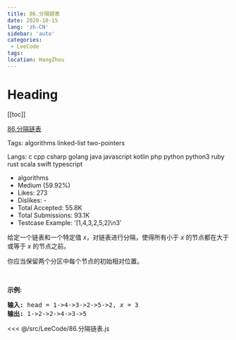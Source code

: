 ```yaml
---
title: 86.分隔链表
date: 2020-10-15
lang: 'zh-CN'
sidebar: 'auto'
categories:
 - LeeCode
tags: 
location: HangZhou
---
```


# Heading
[[toc]]

[86.分隔链表](https://leetcode-cn.com/problems/partition-list/description/)

Tags: algorithms linked-list two-pointers

Langs: c cpp csharp golang java javascript kotlin php python python3 ruby rust scala swift typescript

- algorithms
- Medium (59.92%)
- Likes: 273
- Dislikes: -
- Total Accepted: 55.8K
- Total Submissions: 93.1K
- Testcase Example: '[1,4,3,2,5,2]\n3'

<p>给定一个链表和一个特定值<em> x</em>，对链表进行分隔，使得所有小于 <em>x</em> 的节点都在大于或等于 <em>x</em> 的节点之前。</p>

<p>你应当保留两个分区中每个节点的初始相对位置。</p>

<p>&nbsp;</p>

<p><strong>示例:</strong></p>

<pre><strong>输入:</strong> head = 1-&gt;4-&gt;3-&gt;2-&gt;5-&gt;2, <em>x</em> = 3
<strong>输出:</strong> 1-&gt;2-&gt;2-&gt;4-&gt;3-&gt;5
</pre>

<<< @/src/LeeCode/86.分隔链表.js
